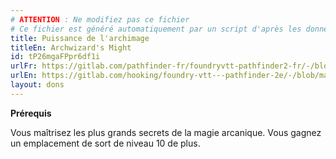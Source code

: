 ```yaml
---
# ATTENTION : Ne modifiez pas ce fichier
# Ce fichier est généré automatiquement par un script d'après les données du module Foundry VTT officiel et de sa traduction
title: Puissance de l'archimage
titleEn: Archwizard's Might
id: tP26mgaFPpr6df1i
urlFr: https://gitlab.com/pathfinder-fr/foundryvtt-pathfinder2-fr/-/blob/master/data/feats/tP26mgaFPpr6df1i.htm
urlEn: https://gitlab.com/hooking/foundry-vtt---pathfinder-2e/-/blob/master/packs/data/feats.db/archwizard-s-might.json
layout: dons
---
```

**Prérequis** 

Vous maîtrisez les plus grands secrets de la magie arcanique. Vous gagnez un emplacement de sort de niveau 10 de plus.
